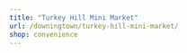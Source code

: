 ```yaml
---
title: "Turkey Hill Mini Market"
url: /downingtown/turkey-hill-mini-market/
shop: convenience
---
```

